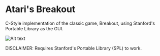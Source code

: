 # Atari's Breakout
C-Style implementation of the classic game, Breakout, using Stanford's Portable Library as the GUI.

   ![Alt text](https://cloud.githubusercontent.com/assets/13319677/9101774/ec1bd416-3bb8-11e5-8fd5-9aa87b4c9515.gif "Atari's Breakout")

DISCLAIMER: Requires Stanford's Portable Library (SPL) to work.
